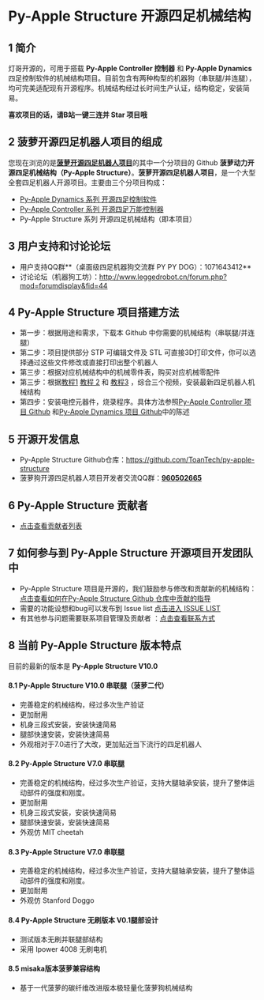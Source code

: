 # Py-Apple Structure 开源四足机械结构

## 1 简介

  灯哥开源的，可用于搭载 **Py-Apple Controller 控制器**  和 **Py-Apple Dynamics** 四足控制软件的机械结构项目。目前包含有两种构型的机器狗（串联腿/并连腿），均可完美适配现有开源程序。机械结构经过长时间生产认证，结构稳定，安装简易。

  **喜欢项目的话，请B站一键三连并 Star 项目哦**

## 2 **菠萝开源四足机器人项目的组成**

  您现在浏览的是[**菠萝开源四足机器人项目**](https://github.com/ToanTech/py-apple-quadruped-robot)的其中一个分项目的 Github **菠萝动力开源四足机械结构（Py-Apple Structure）**。**菠萝开源四足机器人项目**，是一个大型全套四足机器人开源项目。主要由三个分项目构成：

- [Py-Apple Dynamics 系列 开源四足控制软件](https://github.com/ToanTech/py-apple-dynamics)
- [Py-Apple Controller 系列 开源四足万能控制器](https://github.com/ToanTech/py-apple-controller)
- Py-Apple Structure 系列 开源四足机械结构（即本项目）

## 3 用户支持和讨论论坛

- 用户支持QQ群**（桌面级四足机器狗交流群 PY PY DOG）：1071643412**
- 讨论论坛（机器狗工坊）：http://www.leggedrobot.cn/forum.php?mod=forumdisplay&fid=44

## 4 Py-Apple Structure 项目搭建方法

- 第一步：根据用途和需求，下载本 Github 中你需要的机械结构（串联腿/并连腿）
- 第二步：项目提供部分 STP 可编辑文件及 STL 可直接3D打印文件，你可以选择通过这些文件修改或直接打印出整个机器人
- 第三步：根据对应机械结构中的机械零件表，购买对应机械零配件
- 第三步：根据[教程1](https://www.bilibili.com/video/BV1Sk4y1d7RH/) [教程 2](https://www.bilibili.com/video/BV1kf4y127yh/) 和 [教程3](https://www.bilibili.com/video/BV1Wz411e7SH/) ，综合三个视频，安装最新四足机器人机械结构
- 第四步：安装电控元器件，烧录程序。具体方法参照[Py-Apple Controller 项目 Github](https://github.com/ToanTech/py-apple-controller) 和[Py-Apple Dynamics 项目 Github](https://github.com/ToanTech/py-apple-dynamics)中的陈述

## 5 开源开发信息

- Py-Apple Structure Github仓库：https://github.com/ToanTech/py-apple-structure
- 菠萝狗开源四足机器人项目开发者交流QQ群：<u>**960502665**</u>

## 6 Py-Apple Structure  贡献者

- [点击查看贡献者列表](contributors_m.md)

## 7 如何参与到 Py-Apple Structure 开源项目开发团队中

-  Py-Apple Structure 项目是开源的，我们鼓励参与修改和贡献新的机械结构：[点击查看如何在Py-Apple Structure Github 仓库中贡献的指导](http://www.leggedrobot.cn/forum.php?mod=viewthread&tid=50&extra=page%3D1)
-  需要的功能设想和bug可以发布到 Issue list [点击进入 ISSUE LIST](https://github.com/ToanTech/py-apple-structure/issues)
-  有其他参与问题需要联系项目管理及贡献者 ：[点击查看联系方式](contributors_m.md)

## 8 当前 Py-Apple Structure 版本特点

  目前的最新的版本是 **Py-Apple Structure V10.0** 

#### 8.1 Py-Apple Structure V10.0 串联腿（菠萝二代）

- 完善稳定的机械结构，经过多次生产验证
- 更加耐用
- 机身三段式安装，安装快速简易
- 腿部快速安装，安装快速简易
- 外观相对于7.0进行了大改，更加贴近当下流行的四足机器人

#### 8.2 Py-Apple Structure V7.0 串联腿

- 完善稳定的机械结构，经过多次生产验证，支持大腿轴承安装，提升了整体运动部件的强度和刚度。
- 更加耐用
- 机身三段式安装，安装快速简易
- 腿部快速安装，安装快速简易
- 外观仿 MIT cheetah

#### 8.3 Py-Apple Structure V7.0 串联腿

- 完善稳定的机械结构，经过多次生产验证，支持大腿轴承安装，提升了整体运动部件的强度和刚度。
- 更加耐用
- 外观仿 Stanford Doggo

#### 8.4 Py-Apple Structure 无刷版本 V0.1腿部设计

- 测试版本无刷并联腿部结构
- 采用 Ipower 4008 无刷电机

#### 8.5 misaka版本菠萝兼容结构

- 基于一代菠萝的碳纤维改进版本极轻量化菠萝狗机械结构